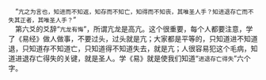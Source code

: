 &emsp;“``亢之为言也，知进而不知返，知存而不知亡，知得而不知丧，其唯圣人手？知进退存亡而不失其正者，其唯圣人手？``”<br>&emsp;第六爻的爻辞“``亢龙有悔``”，所谓亢龙是高亢。这个很重要，每个人都要注意，学了《易经》做人做事，不要过头，过头就是亢；大家都是平等的，只知道进不知道退，只知道存不知道亡，只知道得不知道失去，就是亢；人很容易犯这个毛病，知道进退存亡得失的关键，就是圣人。学《易》就是使我们知道“``进退存亡得失``”六个字。<br>